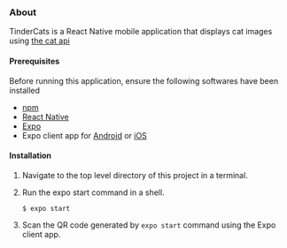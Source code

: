 

### About
TinderCats is a React Native mobile application that displays cat images using [the cat api](http://thecatapi.com)

#### Prerequisites
Before running this application, ensure the following softwares have been installed
* [npm](https://www.npmjs.com)
* [React Native](https://facebook.github.io/react-native/)
* [Expo](https://facebook.github.io/react-native/)
* Expo client app for [Android](https://play.google.com/store/apps/details?id=host.exp.exponent&referrer=www) or [iOS](https://itunes.apple.com/app/apple-store/id982107779)


#### Installation
1. Navigate to the top level directory of this project in a terminal.

 
2. Run the expo start command in a shell.
   ```
   $ expo start
   ``` 
    
3. Scan the QR code generated by `expo start` command using the Expo client app.


